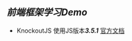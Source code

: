 ## *前端框架学习Demo*
- KnockoutJS 使用JS版本***3.5.1*** [官方文档](https://knockoutjs.com/documentation/introduction.html)
